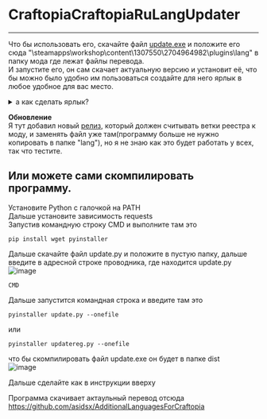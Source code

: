 # CraftopiaCraftopiaRuLangUpdater
---
Что бы использовать его, скачайте файл [update.exe](https://github.com/asidsx/CraftopiaCraftopiaRuLangUpdater/releases) и положите его сюда
"\steamapps\workshop\content\1307550\2704964982\plugins\lang" в папку мода где лежат файлы перевода.  
И запустите его, он сам скачает актуальную версию и установит её, что бы можно было удобно им пользоваться создайте для него ярлык в любое удобное для вас место.  <details>
  <summary>а как сделать ярлык?</summary>
  Чтобы создать ярлык на исполняемый файл в Windows, выполните следующие действия:

1. Найдите исполняемый файл, для которого вы хотите создать ярлык.
2. Нажмите правой кнопкой мыши на исполняемый файл и выберите "Отправить на рабочий стол (ярлык)" После можно его копировать в любое место с рабочего стола.
</details>  

<b>Обновление</b>  
Я тут добавил новый [релиз](https://github.com/asidsx/CraftopiaCraftopiaRuLangUpdater/releases/tag/Rs-reg), который должен считывать ветки реестра к моду, и заменять файл уже там(программу больше не нужно копировать в папке "lang"), но я не знаю как это будет работать у всех, так что тестите.

## Или можете сами скомпилировать программу.
Установите Python с галочкой на PATH  
Дальше установите зависимость requests  
Запустив командную строку CMD и выполните там это  

```
pip install wget pyinstaller
```
Дальше скачайте файл update.py и положите в пустую папку, дальше введите в адресной строке проводника, где находится update.py  
![image](https://github.com/asidsx/CraftopiaCraftopiaRuLangUpdater/assets/106923482/06d13d12-85eb-4147-b1bc-3cf1d0ead3e7)
```
CMD
```



Дальше запустится командная строка и введите там это 
```
pyinstaller update.py --onefile
```
или
```
pyinstaller updatereg.py --onefile
```
что бы скомпилировать файл update.exe он будет в папке dist  
![image](https://github.com/asidsx/CraftopiaCraftopiaRuLangUpdater/assets/106923482/cd750da7-a83b-4abb-9f47-ada48fedf7f5)

Дальше сделайте как в инструкции вверху


Программа скачивает актаульный перевод отсюда https://github.com/asidsx/AdditionalLanguagesForCraftopia
